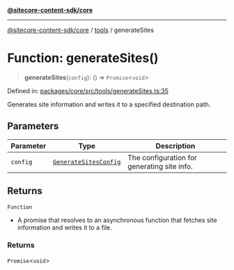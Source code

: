 [**@sitecore-content-sdk/core**](../../README.md)

***

[@sitecore-content-sdk/core](../../README.md) / [tools](../README.md) / generateSites

# Function: generateSites()

> **generateSites**(`config`): () => `Promise`\<`void`\>

Defined in: [packages/core/src/tools/generateSites.ts:35](https://github.com/Sitecore/content-sdk/blob/0d1933830661df0273ddb41b92f4a0934e861521/packages/core/src/tools/generateSites.ts#L35)

Generates site information and writes it to a specified destination path.

## Parameters

| Parameter | Type | Description |
| ------ | ------ | ------ |
| `config` | [`GenerateSitesConfig`](../type-aliases/GenerateSitesConfig.md) | The configuration for generating site info. |

## Returns

`Function`

- A promise that resolves to an asynchronous function that fetches site information and writes it to a file.

### Returns

`Promise`\<`void`\>

